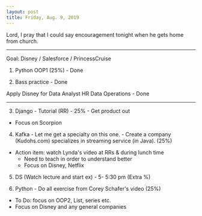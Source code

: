 ```yaml
---
layout: post
title: Friday, Aug. 9, 2019
---
```


Lord, I pray that I could say encouragement tonight when he gets home from church.
  
-------------------

Goal: Disney / Salesforce / PrincessCruise 

1. Python OOP1 (25%) - Done


2. Bass practice - Done

Apply Disney for Data Analyst HR Data Operations - Done

-------------------

3. Django - Tutorial (RR) - 25% - Get product out 
  - Focus on Scorpion

4. Kafka - Let me get a specialty on this one. - Create a company (Kudohs.com) specializes in streaming service (in Java). (25%)
- Action item: watch Lynda's video at RRs & during lunch time
  - Need to teach in order to understand better
  - Focus on Disney, Netflix


5. DS (Watch lecture and start ex) - 5- 5:30 pm (Extra %)


6. Python - Do all exercise from Corey Schafer's video (25%)
  - To Do: focus on OOP2, List, series etc.
  - Focus on Disney and any general companies
